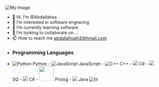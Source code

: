 ![My Image](https://github.com/halfrost/halfrost/raw/master/icons/header_1.png)

- 👋 Hi, I’m @Abdallahsa
- 👀 I’m interested in software engnering
- 🌱 I’m currently learning software
- 💞️ I’m looking to collaborate on ...
- 📫 How to reach me abdallahsalh2@hmail.com
- ### Programming Languages
- ![Python](https://img.icons8.com/color/48/000000/python.png) Python  - ![JavaScript](https://img.icons8.com/color/48/000000/javascript.png) JavaScript - ![C++](https://img.icons8.com/color/48/000000/c-plus-plus-logo.png) C++ - <img src="https://img.icons8.com/color/48/000000/c-sharp-logo.png"/> C# - <img src="https://img.icons8.com/color/48/000000/sql.png"/> SQ  - <img src="https://img.icons8.com/color/48/000000/c-sharp-logo.png"/> C#  - <img src="https://cdn-icons-png.flaticon.com/512/5410/5410149.png" width="48" height="48"/> Prolog - <img src="https://img.icons8.com/color/48/000000/java-coffee-cup-logo.png"/> Java
![til](./app/assets/images/banner.png)





<!---
Abdallahsa/Abdallahsa is a ✨ special ✨ repository because its `README.md` (this file) appears on your GitHub profile.
You can click the Preview link to take a look at your changes.
--->
